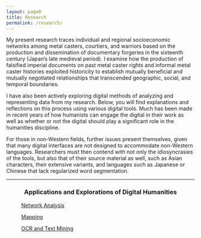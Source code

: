 ```yaml
---
layout: page0
title: Research
permalink: /research/
---
```


My present research traces individual and regional socioeconomic networks among metal casters, courtiers, and warriors based on the production and dissemination of documentary forgeries in the sixteenth century (Japan’s late medieval period). I examine how the production of falsified imperial documents on past metal caster rights and informal metal caster histories exploited historicity to establish mutually beneficial and mutually negotiated relationships that transcended geographic, social, and temporal boundaries.

I have also been actively exploring digital methods of analyzing and representing data from my research. Below, you will find explanations and reflections on this process using various digital tools. Much has been made in recent years of how humanists can engage the digital in their work as well as whether or not the digital should play a significant role in the humanities discipline.

For those in non-Western fields, further issues present themselves, given that many digital interfaces are not designed to accommodate non-Western languages. Researchers must then contend with not only the idiosyncrasies of the tools, but also that of their source material as well, such as Asian characters, their extensive variants, and languages such as Japanese or Chinese that lack regularized word segmentation.

<p></p>
<hr class="style14">
<center><h3>Applications and Explorations of Digital Humanities</h3></center>
<p></p>
<section class="thumbnail-grid flex">
			<a href="https://pr-curtis.github.io/DH_network_analysis/" class="flex-item">
				<figure class="i1">
					<figcaption>Network Analysis</figcaption>
				</figure>
			</a>
			<a href="https://pr-curtis.github.io/DH_mapping/" class="flex-item">
				<figure class="i2">
					<figcaption>Mapping</figcaption>
				</figure>
			</a>
			<a href="#!" class="flex-item">
				<figure class="i3">
					<figcaption>OCR and Text Mining</figcaption>
				</figure>
			</a>
</section>
